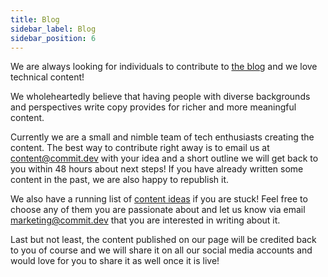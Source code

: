```yaml
---
title: Blog
sidebar_label: Blog
sidebar_position: 6
---
```


We are always looking for individuals to contribute to [the blog](https://commit.dev/blog/) and we love technical content!

We wholeheartedly believe that having people with diverse backgrounds and perspectives write copy provides for richer and more meaningful content.

Currently we are a small and nimble team of tech enthusiasts creating the content. The best way to contribute right away is to email us at [content@commit.dev](mailto:content@commit.dev) with your idea and a short outline we will get back to you within 48 hours about next steps! If you have already written some content in the past, we are also happy to republish it.

We also have a running list of [content ideas](https://airtable.com/appsQbyWJGteh5FTw/tblYX9TOfo6QbPnwv/viwY12SQHBY8UFDVl?blocks=hide) if you are stuck! Feel free to choose any of them you are passionate about and let us know via email marketing@commit.dev that you are interested in writing about it.

Last but not least, the content published on our page will be credited back to you of course and we will share it on all our social media accounts and would love for you to share it as well once it is live!
